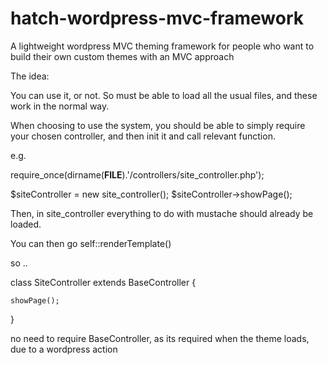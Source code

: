 hatch-wordpress-mvc-framework
=============================

A lightweight wordpress MVC theming framework for people who want to build their own custom themes with an MVC approach

The idea:

You can use it, or not. So must be able to load all the usual files, and these work in the normal way.

When choosing to use the system, you should be able to simply require your chosen controller, and then init it and call relevant function. 

e.g. 

require_once(dirname(__FILE__).'/controllers/site_controller.php');

$siteController = new site_controller();
$siteController->showPage();

Then, in site_controller everything to do with mustache should already be loaded.

You can then go self::renderTemplate()

so ..

class SiteController extends BaseController {
	
	showPage();
	
}

no need to require BaseController, as its required when the theme loads, due to a wordpress action